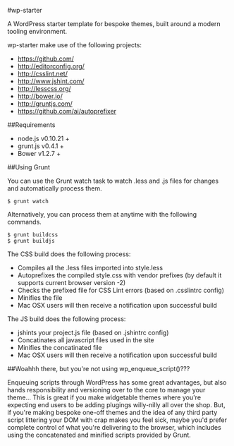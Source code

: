 #wp-starter

A WordPress starter template for bespoke themes, built around a modern tooling environment. 

wp-starter make use of the following projects:

- https://github.com/
- http://editorconfig.org/
- http://csslint.net/
- http://www.jshint.com/
- http://lesscss.org/
- http://bower.io/
- http://gruntjs.com/
- https://github.com/ai/autoprefixer

##Requirements

- node.js v0.10.21 +
- grunt.js v0.4.1 +
- Bower v1.2.7 +

##Using Grunt

You can use the Grunt watch task to watch .less and .js files for changes and automatically process them.

    $ grunt watch

Alternatively, you can process them at anytime with the following commands.

    $ grunt buildcss
    $ grunt buildjs

The CSS build does the following process:
- Compiles all the .less files imported into style.less
- Autoprefixes the compiled style.css with vendor prefixes (by default it supports current browser version -2)
- Checks the prefixed file for CSS Lint errors (based on .csslintrc config)
- Minifies the file
- Mac OSX users will then receive a notification upon successful build

The JS build does the following process:
- jshints your project.js file (based on .jshintrc config)
- Concatinates all javascript files used in the site
- Minifies the concatinated file
- Mac OSX users will then receive a notification upon successful build

##Woahhh there, but you're not using wp_enqueue_script()???

Enqueuing scripts through WordPress has some great advantages, but also hands responsibility and versioning over to the core to manage your theme... This is great if you make widgetable themes where you're expecting end users to be adding plugings willy-nilly all over the shop. But, if you're making bespoke one-off themes and the idea of any third party script littering your DOM with crap makes you feel sick, maybe you'd prefer complete control of what you're delivering to the browser, which includes using the concatenated and minified scripts provided by Grunt.

